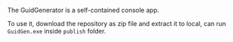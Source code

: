The GuidGenerator is a self-contained console app.

To use it, download the repository as zip file and extract it to local, can run `GuidGen.exe` inside `publish` folder.
